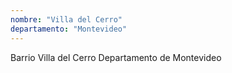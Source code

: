 ```yaml
---
nombre: "Villa del Cerro"
departamento: "Montevideo"
---
```


Barrio Villa del Cerro
Departamento de Montevideo

